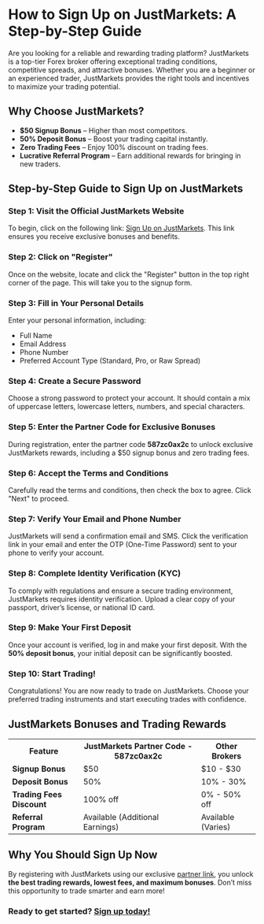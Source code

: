 <h1>How to Sign Up on JustMarkets: A Step-by-Step Guide</h1>
    <p>Are you looking for a reliable and rewarding trading platform? JustMarkets is a top-tier Forex broker offering exceptional trading conditions, competitive spreads, and attractive bonuses. Whether you are a beginner or an experienced trader, JustMarkets provides the right tools and incentives to maximize your trading potential.</p>
     <h2>Why Choose JustMarkets?</h2>
    <ul>
        <li><strong>$50 Signup Bonus</strong> – Higher than most competitors.</li>
        <li><strong>50% Deposit Bonus</strong> – Boost your trading capital instantly.</li>
        <li><strong>Zero Trading Fees</strong> – Enjoy 100% discount on trading fees.</li>
        <li><strong>Lucrative Referral Program</strong> – Earn additional rewards for bringing in new traders.</li>
    </ul>
    <h2>Step-by-Step Guide to Sign Up on JustMarkets</h2>
    <h3>Step 1: Visit the Official JustMarkets Website</h3>
    <p>To begin, click on the following link: <a href="https://one.justmarkets.link/a/587zc0ax2c">Sign Up on JustMarkets</a>. This link ensures you receive exclusive bonuses and benefits.</p>
    <h3>Step 2: Click on "Register"</h3>
    <p>Once on the website, locate and click the "Register" button in the top right corner of the page. This will take you to the signup form.</p>
    <h3>Step 3: Fill in Your Personal Details</h3>
    <p>Enter your personal information, including:</p>
    <ul>
        <li>Full Name</li>
        <li>Email Address</li>
        <li>Phone Number</li>
        <li>Preferred Account Type (Standard, Pro, or Raw Spread)</li>
    </ul>
    <h3>Step 4: Create a Secure Password</h3>
    <p>Choose a strong password to protect your account. It should contain a mix of uppercase letters, lowercase letters, numbers, and special characters.</p>
    <h3>Step 5: Enter the Partner Code for Exclusive Bonuses</h3>
    <p>During registration, enter the partner code <strong>587zc0ax2c</strong> to unlock exclusive JustMarkets rewards, including a $50 signup bonus and zero trading fees.</p>
    <h3>Step 6: Accept the Terms and Conditions</h3>
    <p>Carefully read the terms and conditions, then check the box to agree. Click "Next" to proceed.</p>
    <h3>Step 7: Verify Your Email and Phone Number</h3>
    <p>JustMarkets will send a confirmation email and SMS. Click the verification link in your email and enter the OTP (One-Time Password) sent to your phone to verify your account.</p>
    <h3>Step 8: Complete Identity Verification (KYC)</h3>
    <p>To comply with regulations and ensure a secure trading environment, JustMarkets requires identity verification. Upload a clear copy of your passport, driver’s license, or national ID card.</p>
    <h3>Step 9: Make Your First Deposit</h3>
    <p>Once your account is verified, log in and make your first deposit. With the <strong>50% deposit bonus</strong>, your initial deposit can be significantly boosted.</p>
    <h3>Step 10: Start Trading!</h3>
    <p>Congratulations! You are now ready to trade on JustMarkets. Choose your preferred trading instruments and start executing trades with confidence.</p>
    <h2>JustMarkets Bonuses and Trading Rewards</h2>
    <table>
        <tr>
            <th>Feature</th>
            <th>JustMarkets Partner Code - 587zc0ax2c</th>
            <th>Other Brokers</th>
        </tr>
        <tr>
            <td><strong>Signup Bonus</strong></td>
            <td>$50</td>
            <td>$10 - $30</td>
        </tr>
        <tr>
            <td><strong>Deposit Bonus</strong></td>
            <td>50%</td>
            <td>10% - 30%</td>
        </tr>
        <tr>
            <td><strong>Trading Fees Discount</strong></td>
            <td>100% off</td>
            <td>0% - 50% off</td>
        </tr>
        <tr>
            <td><strong>Referral Program</strong></td>
            <td>Available (Additional Earnings)</td>
            <td>Available (Varies)</td>
        </tr>
    </table>
    <h2>Why You Should Sign Up Now</h2>
    <p>By registering with JustMarkets using our exclusive <a href="https://one.justmarkets.link/a/587zc0ax2c">partner link</a>, you unlock <strong>the best trading rewards, lowest fees, and maximum bonuses</strong>. Don’t miss this opportunity to trade smarter and earn more!</p>
    <h3>Ready to get started? <a href="https://one.justmarkets.link/a/587zc0ax2c">Sign up today!</a></h3>
</body>
</html>
